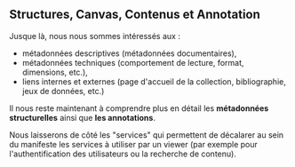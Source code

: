 ## Structures, Canvas, Contenus et Annotation

Jusque là, nous nous sommes intéressés aux :
- métadonnées descriptives (métadonnées documentaires),
- métadonnées techniques (comportement de lecture, format, dimensions, etc.),
- liens internes et externes (page d'accueil de la collection, bibliographie, jeux de données, etc.)

Il nous reste maintenant à comprendre plus en détail les **métadonnées structurelles** ainsi que **les annotations**.

<p class="x-small">
Nous laisserons de côté les "services" qui permettent de décalarer au sein du manifeste les services à utiliser par un viewer (par exemple pour l'authentification des utilisateurs ou la recherche de contenu).
</p>
